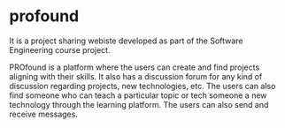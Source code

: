 # profound
It is a project sharing webiste developed as part of the Software Engineering course project.

PROfound is a platform where the users can create and find projects aligning with their skills. It also has a discussion forum for any kind of discussion regarding projects, new technologies, etc. The users can also find someone who can teach a particular topic or tech someone a new technology through the learning platform. The users can also send and receive messages.
